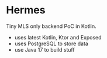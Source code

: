 # Hermes

Tiny MLS only backend PoC in Kotlin.

- uses latest Kotlin, Ktor and Exposed
- uses PostgreSQL to store data
- use Java 17 to build stuff
